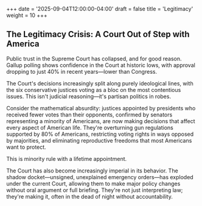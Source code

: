 +++
date = '2025-09-04T12:00:00-04:00'
draft = false
title = 'Legitimacy'
weight = 10
+++

## The Legitimacy Crisis: A Court Out of Step with America

Public trust in the Supreme Court has collapsed, and for good reason. Gallup polling shows confidence in the Court at historic lows, with approval dropping to just 40% in recent years—lower than Congress.

<!--more-->

The Court's decisions increasingly split along purely ideological lines, with the six conservative justices voting as a bloc on the most contentious issues. This isn't judicial reasoning—it's partisan politics in robes.

Consider the mathematical absurdity: justices appointed by presidents who received fewer votes than their opponents, confirmed by senators representing a minority of Americans, are now making decisions that affect every aspect of American life. They're overturning gun regulations supported by 80% of Americans, restricting voting rights in ways opposed by majorities, and eliminating reproductive freedoms that most Americans want to protect.

This is minority rule with a lifetime appointment.

The Court has also become increasingly imperial in its behavior. The shadow docket—unsigned, unexplained emergency orders—has exploded under the current Court, allowing them to make major policy changes without oral argument or full briefing. They're not just interpreting law; they're making it, often in the dead of night without accountability.
